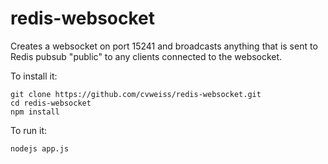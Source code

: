 # redis-websocket

Creates a websocket on port 15241 and broadcasts anything that is sent to Redis pubsub "public" to any clients connected to the websocket.

To install it:

    git clone https://github.com/cvweiss/redis-websocket.git
    cd redis-websocket
    npm install

To run it:

    nodejs app.js
